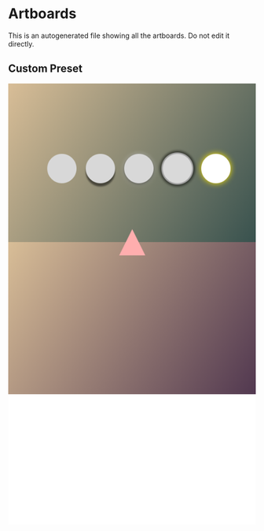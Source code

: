 # Artboards

This is an autogenerated file showing all the artboards. Do not edit it directly.
## Custom Preset

![Custom Preset](./.exportedArtboards%2Ftry%2FCustom%20Preset.png)
